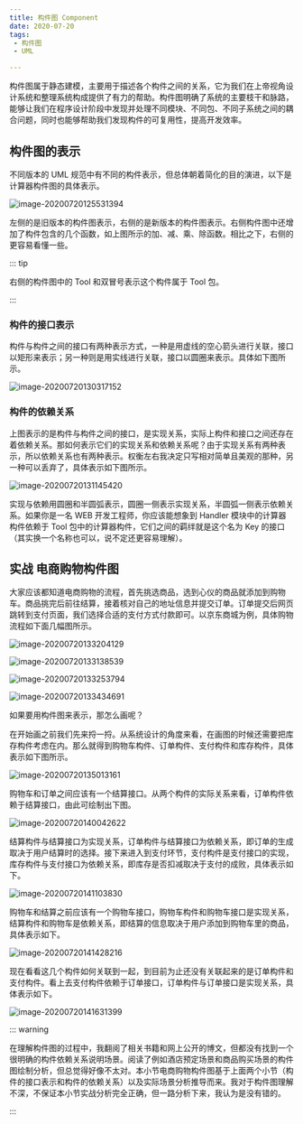 ```yaml
---
title: 构件图 Component
date: 2020-07-20
tags:
 - 构件图
 - UML

---
```


构件图属于静态建模，主要用于描述各个构件之间的关系，它为我们在上帝视角设计系统和整理系统构成提供了有力的帮助。构件图明确了系统的主要枝干和脉路，能够让我们在程序设计阶段中发现并处理不同模块、不同包、不同子系统之间的耦合问题，同时也能够帮助我们发现构件的可复用性，提高开发效率。



## 构件图的表示

不同版本的 UML 规范中有不同的构件表示，但总体朝着简化的目的演进，以下是计算器构件图的具体表示。

![image-20200720125531394](https://img.weishidong.com/image-20200720125531394.png)

左侧的是旧版本的构件图表示，右侧的是新版本的构件图表示。右侧构件图中还增加了构件包含的几个函数，如上图所示的加、减、乘、除函数。相比之下，右侧的更容易看懂一些。

::: tip

右侧的构件图中的 Tool 和双冒号表示这个构件属于 Tool 包。

:::



### 构件的接口表示

构件与构件之间的接口有两种表示方式，一种是用虚线的空心箭头进行关联，接口以矩形来表示；另一种则是用实线进行关联，接口以圆圈来表示。具体如下图所示。

![image-20200720130317152](https://img.weishidong.com/image-20200720130317152.png)

### 构件的依赖关系

上图表示的是构件与构件之间的接口，是实现关系，实际上构件和接口之间还存在着依赖关系。那如何表示它们的实现关系和依赖关系呢？由于实现关系有两种表示，所以依赖关系也有两种表示。权衡左右我决定只写相对简单且美观的那种，另一种可以丢弃了，具体表示如下图所示。

![image-20200720131145420](https://img.weishidong.com/image-20200720131145420.png)

实现与依赖用圆圈和半圆弧表示，圆圈一侧表示实现关系，半圆弧一侧表示依赖关系。如果你是一名 WEB 开发工程师，你应该能想象到 Handler 模块中的计算器构件依赖于 Tool 包中的计算器构件，它们之间的羁绊就是这个名为 Key 的接口（其实换一个名称也可以，说不定还更容易理解）。



## 实战 电商购物构件图

大家应该都知道电商购物的流程，首先挑选商品，选到心仪的商品就添加到购物车。商品挑完后前往结算，接着核对自己的地址信息并提交订单。订单提交后网页跳转到支付页面，我们选择合适的支付方式付款即可。以京东商城为例，具体购物流程如下面几幅图所示。

![image-20200720133204129](https://img.weishidong.com/image-20200720133204129.png)

![image-20200720133138539](https://img.weishidong.com/image-20200720133138539.png)

![image-20200720133253794](https://img.weishidong.com/image-20200720133253794.png)

![image-20200720133434691](https://img.weishidong.com/image-20200720133434691.png)

如果要用构件图来表示，那怎么画呢？

在开始画之前我们先来捋一捋。从系统设计的角度来看，在画图的时候还需要把库存构件考虑在内。那么就得到购物车构件、订单构件、支付构件和库存构件，具体表示如下图所示。

![image-20200720135013161](https://img.weishidong.com/image-20200720135013161.png)

购物车和订单之间应该有一个结算接口。从两个构件的实际关系来看，订单构件依赖于结算接口，由此可绘制出下图。

![image-20200720140042622](https://img.weishidong.com/image-20200720140042622.png)

结算构件与结算接口为实现关系，订单构件与结算接口为依赖关系，即订单的生成取决于用户结算时的选择。接下来进入到支付环节，支付构件是支付接口的实现，库存构件与支付接口为依赖关系，即库存是否扣减取决于支付的成败，具体表示如下。

![image-20200720141103830](https://img.weishidong.com/image-20200720141103830.png)

购物车和结算之前应该有一个购物车接口，购物车构件和购物车接口是实现关系，结算构件和购物车是依赖关系，即结算的信息取决于用户添加到购物车里的商品，具体表示如下。

![image-20200720141428216](https://img.weishidong.com/image-20200720141428216.png)



现在看看这几个构件如何关联到一起，到目前为止还没有关联起来的是订单构件和支付构件。看上去支付构件依赖于订单接口，订单构件与订单接口是实现关系，具体表示如下。

![image-20200720141631399](https://img.weishidong.com/image-20200720141631399.png)

::: warning

在理解构件图的过程中，我翻阅了相关书籍和网上公开的博文，但都没有找到一个很明确的构件依赖关系说明场景。阅读了例如酒店预定场景和商品购买场景的构件图绘制分析，但总觉得好像不太对。本小节电商购物构件图基于上面两个小节（构件的接口表示和构件的依赖关系）以及实际场景分析推导而来。我对于构件图理解不深，不保证本小节实战分析完全正确，但一路分析下来，我认为是没有错的。

:::

